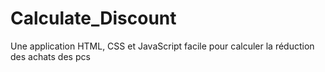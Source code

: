 # Calculate_Discount
Une application HTML, CSS et JavaScript facile pour calculer la réduction des achats des pcs
